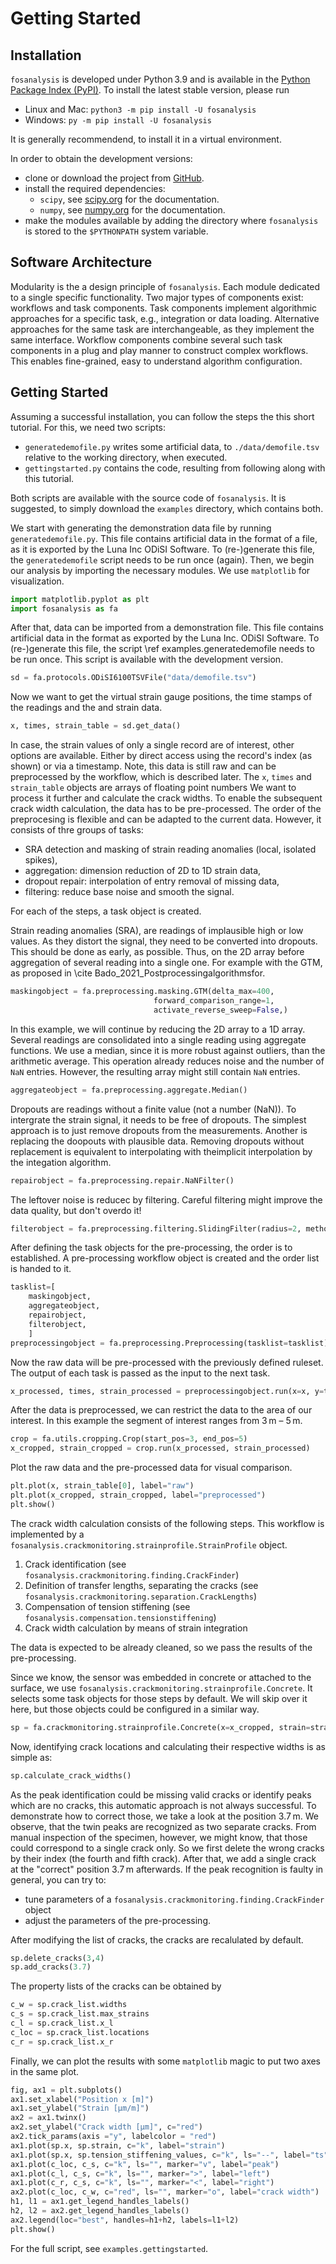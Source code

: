 # Getting Started

## Installation
`fosanalysis` is developed under Python 3.9 and is available in the
[Python Package Index (PyPI)](https://pypi.org/project/fosanalysis/).
To install the latest stable version, please run
- Linux and Mac: `python3 -m pip install -U fosanalysis`
- Windows: `py -m pip install -U fosanalysis`

It is generally recommendend, to install it in a virtual environment.

In order to obtain the development versions:
- clone or download the project from [GitHub](https://github.com/TUD-IMB/fosanalysis).
- install the required dependencies:
    - `scipy`, see [scipy.org](https://scipy.org) for the documentation.
    - `numpy`, see [numpy.org](https://numpy.org) for the documentation.
- make the modules available by adding the directory where `fosanalysis` is stored to the `$PYTHONPATH` system variable.

## Software Architecture
Modularity is the a design principle of `fosanalysis`.
Each module dedicated to a single specific functionality.
Two major types of components exist: workflows and task components.
Task components implement algorithmic approaches for a specific task, e.g., integration or data loading.
Alternative approaches for the same task are interchangeable, as they implement the same interface.
Workflow components combine several such task components in a plug and play manner to construct complex workflows.
This enables fine-grained, easy to understand algorithm configuration.

## Getting Started
Assuming a successful installation, you can follow the steps the this short tutorial.
For this, we need two scripts:
- `generatedemofile.py` writes some artificial data, to `./data/demofile.tsv` relative to the working directory, when executed.
- `gettingstarted.py` contains the code, resulting from following along with this tutorial.

Both scripts are available with the source code of `fosanalysis`.
It is suggested, to simply download the `examples` directory, which contains both.

We start with generating the demonstration data file by running `generatedemofile.py`.
This file contains artificial data in the format of a file, as it is exported by the Luna Inc ODiSI Software.
To (re-)generate this file, the `generatedemofile` script needs to be run once (again).
Then, we begin our analysis by importing the necessary modules.
We use `matplotlib` for visualization.

```.py
import matplotlib.pyplot as plt
import fosanalysis as fa
```

After that, data can be imported from a demonstration file.
This file contains artificial data in the format as exported by the Luna Inc. ODiSI Software.
To (re-)generate this file, the script \ref examples.generatedemofile needs to be run once.
This script is available with the development version.

```.py
sd = fa.protocols.ODiSI6100TSVFile("data/demofile.tsv")
```

Now we want to get the virtual strain gauge positions, the time stamps of the readings and the and strain data.

```.py
x, times, strain_table = sd.get_data()
```

In case, the strain values of only a single record are of interest, other options are available.
Either by direct access using the record's index (as shown) or via a timestamp.
Note, this data is still raw and can be preprocessed by the workflow, which is described later.
The `x`, `times` and `strain_table` objects are arrays of floating point numbers
We want to process it further and calculate the crack widths.
To enable the subsequent crack width calculation, the data has to be pre-processed.
The order of the preprocesing is flexible and can be adapted to the current data.
However, it consists of thre groups of tasks:
- SRA detection and masking of strain reading anomalies (local, isolated spikes),
- aggregation: dimension reduction of 2D to 1D strain data,
- dropout repair: interpolation of entry removal of missing data,
- filtering: reduce base noise and smooth the signal.

For each of the steps, a task object is created.

Strain reading anomalies (SRA), are readings of implausible high or low values.
As they distort the signal, they need to be converted into dropouts.
This should be done as early, as possible.
Thus, on the 2D array before aggregation of several reading into a single one.
For example with the GTM, as proposed in \cite Bado_2021_Postprocessingalgorithmsfor.

```.py
maskingobject = fa.preprocessing.masking.GTM(delta_max=400,
								forward_comparison_range=1,
								activate_reverse_sweep=False,)
```

In this example, we will continue by reducing the 2D array to a 1D array.
Several readings are consolidated into a single reading using aggregate functions.
We use a median, since it is more robust against outliers, than the arithmetic average.
This operation already reduces noise and the number of `NaN` entries.
However, the resulting array might still contain `NaN` entries.

```.py
aggregateobject = fa.preprocessing.aggregate.Median()
```

Dropouts are readings without a finite value (not a number (NaN)).
To intergrate the strain signal, it needs to be free of dropouts.
The simplest approach is to just remove dropouts from the measurements.
Another is replacing the doopouts with plausible data.
Removing dropouts without replacement is equivalent to interpolating
with theimplicit interpolation by the integation algorithm.

```.py
repairobject = fa.preprocessing.repair.NaNFilter()
```

The leftover noise is reducec by filtering.
Careful filtering might improve the data quality, but don't overdo it!

```.py
filterobject = fa.preprocessing.filtering.SlidingFilter(radius=2, method="nanmean")
```

After defining the task objects for the pre-processing, the order is to established.
A pre-processing workflow object is created and the order list is handed to it.

```.py
tasklist=[
	maskingobject,
	aggregateobject,
	repairobject,
	filterobject,
	]
preprocessingobject = fa.preprocessing.Preprocessing(tasklist=tasklist)
```

Now the raw data will be pre-processed with the previously defined ruleset.
The output of each task is passed as the input to the next task.

```.py
x_processed, times, strain_processed = preprocessingobject.run(x=x, y=times, z=strain_table)
```

After the data is preprocessed, we can restrict the data to the area of our interest.
In this example the segment of interest ranges from 3 m – 5 m.

```.py
crop = fa.utils.cropping.Crop(start_pos=3, end_pos=5)
x_cropped, strain_cropped = crop.run(x_processed, strain_processed)
```

Plot the raw data and the pre-processed data for visual comparison.

```.py
plt.plot(x, strain_table[0], label="raw")
plt.plot(x_cropped, strain_cropped, label="preprocessed")
plt.show()
```

The crack width calculation consists of the following steps.
This workflow is implemented by a `fosanalysis.crackmonitoring.strainprofile.StrainProfile` object.

1. Crack identification (see `fosanalysis.crackmonitoring.finding.CrackFinder`)
2. Definition of transfer lengths, separating the cracks (see `fosanalysis.crackmonitoring.separation.CrackLengths`)
3. Compensation of tension stiffening (see `fosanalysis.compensation.tensionstiffening`)
4. Crack width calculation by means of strain integration

The data is expected to be already cleaned, so we pass the results of the pre-processing.

Since we know, the sensor was embedded in concrete or attached to the surface, we use `fosanalysis.crackmonitoring.strainprofile.Concrete`.
It selects some task objects for those steps by default.
We will skip over it here, but those objects could be configured in a similar way.

```.py
sp = fa.crackmonitoring.strainprofile.Concrete(x=x_cropped, strain=strain_cropped)
```

Now, identifying crack locations and calculating their respective widths is as simple as:

```.py
sp.calculate_crack_widths()
```

As the peak identification could be missing valid cracks or identify peaks which are no cracks, this automatic approach is not always successful.
To demonstrate how to correct those, we take a look at the position 3.7 m.
We observe, that the twin peaks are recognized as two separate cracks.
From manual inspection of the specimen, however, we might know, that those could correspond to a single crack only.
So we first delete the wrong cracks by their index (the fourth and fifth crack).
After that, we add a single crack at the "correct" position 3.7 m afterwards.
If the peak recognition is faulty in general, you can try to:
- tune parameters of a `fosanalysis.crackmonitoring.finding.CrackFinder` object
- adjust the parameters of the pre-processing.

After modifying the list of cracks, the cracks are recalulated by default.

```.py
sp.delete_cracks(3,4)
sp.add_cracks(3.7)
```

The property lists of the cracks can be obtained by

```.py
c_w = sp.crack_list.widths
c_s = sp.crack_list.max_strains
c_l = sp.crack_list.x_l
c_loc = sp.crack_list.locations
c_r = sp.crack_list.x_r
```

Finally, we can plot the results with some `matplotlib` magic to put two axes in the same plot.

```.py
fig, ax1 = plt.subplots()
ax1.set_xlabel("Position x [m]")
ax1.set_ylabel("Strain [µm/m]")
ax2 = ax1.twinx()
ax2.set_ylabel("Crack width [µm]", c="red")
ax2.tick_params(axis ="y", labelcolor = "red") 
ax1.plot(sp.x, sp.strain, c="k", label="strain")
ax1.plot(sp.x, sp.tension_stiffening_values, c="k", ls="--", label="ts")
ax1.plot(c_loc, c_s, c="k", ls="", marker="v", label="peak")
ax1.plot(c_l, c_s, c="k", ls="", marker=">", label="left")
ax1.plot(c_r, c_s, c="k", ls="", marker="<", label="right")
ax2.plot(c_loc, c_w, c="red", ls="", marker="o", label="crack width")
h1, l1 = ax1.get_legend_handles_labels()
h2, l2 = ax2.get_legend_handles_labels()
ax2.legend(loc="best", handles=h1+h2, labels=l1+l2)
plt.show()
```

For the full script, see `examples.gettingstarted`.
